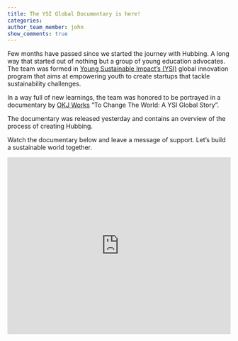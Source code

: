 ```yaml
---
title: The YSI Global Documentary is here!
categories:
author_team_member: john
show_comments: true
---
```


Few months have passed since we started the journey with Hubbing. A long way that started out of nothing but a group of young education advocates. The team was formed in <a href="http://ysiglobal.com/" target="_blank">Young Sustainable Impact’s (YSI)</a> global innovation program that aims at empowering youth to create startups that tackle sustainability challenges.

In a way full of new learnings, the team was honored to be portrayed in a documentary by <a href="https://okjworks.com/ysi-global/" target="_blank">OKJ Works</a> “To Change The World: A YSI Global Story”.

The documentary was released yesterday and contains an overview of the process of creating Hubbing.

Watch the documentary below and leave a message of support. Let’s build a sustainable world together.

<iframe width="100%" height="400px" src="https://www.youtube.com/embed/pkLg-LbCo0E" frameborder="0" allow="autoplay; encrypted-media" allowfullscreen></iframe>
